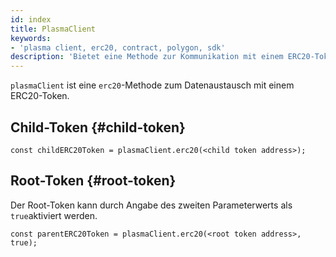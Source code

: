 ```yaml
---
id: index
title: PlasmaClient
keywords:
- 'plasma client, erc20, contract, polygon, sdk'
description: 'Bietet eine Methode zur Kommunikation mit einem ERC20-Token.'
---
```


`plasmaClient` ist eine `erc20`-Methode zum Datenaustausch mit einem ERC20-Token.

## Child-Token {#child-token}

```
const childERC20Token = plasmaClient.erc20(<child token address>);
```

## Root-Token {#root-token}

Der Root-Token kann durch Angabe des zweiten Parameterwerts als `true`aktiviert werden.

```
const parentERC20Token = plasmaClient.erc20(<root token address>, true);
```
